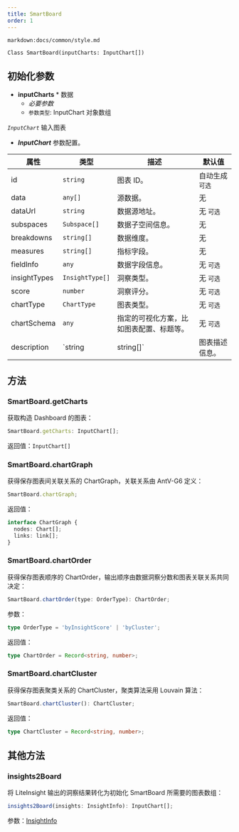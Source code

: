```yaml
---
title: SmartBoard
order: 1
---
```


`markdown:docs/common/style.md`



```sign
Class SmartBoard(inputCharts: InputChart[])
```

## 初始化参数

* **inputCharts** * 数据
  * _必要参数_
  * `参数类型`: InputChart 对象数组

*`InputChart`* 输入图表

* ***InputChart*** 参数配置。

| 属性 | 类型 | 描述 | 默认值 |  
| ----| ---- | ---- | -----|
| id | `string` | 图表 ID。 | 自动生成  `可选` |
| data | `any[]` | 源数据。 | 无 |
| dataUrl | `string` | 数据源地址。 | 无  `可选` |
| subspaces | `Subspace[]` | 数据子空间信息。 | 无 |
| breakdowns | `string[]` | 数据维度。 | 无 |
| measures | `string[]` | 指标字段。 | 无 |
| fieldInfo | `any` | 数据字段信息。 | 无  `可选` |
| insightTypes |  `InsightType[]` | 洞察类型。 | 无  `可选` |
| score |  `number` | 洞察评分。 | 无  `可选` |
| chartType |  `ChartType` | 图表类型。 | 无  `可选` |
| chartSchema |  `any` | 指定的可视化方案，比如图表配置、标题等。 | 无  `可选` |
| description |  `string | string[]` | 图表描述信息。 | 无  `可选` |

## 方法

### SmartBoard.getCharts

获取构造 Dashboard 的图表：
```ts
SmartBoard.getCharts: InputChart[];
```

返回值：`InputChart[]`

### SmartBoard.chartGraph

获得保存图表间关联关系的 ChartGraph，关联关系由 AntV-G6 定义：
```ts
SmartBoard.chartGraph;
```

返回值：
```ts
interface ChartGraph {
  nodes: Chart[];
  links: link[];
}
```

### SmartBoard.chartOrder

获得保存图表顺序的 ChartOrder，输出顺序由数据洞察分数和图表关联关系共同决定：
```ts
SmartBoard.chartOrder(type: OrderType): ChartOrder;
```

参数：
```ts
type OrderType = 'byInsightScore' | 'byCluster';
```

返回值：
```ts
type ChartOrder = Record<string, number>;
```

### SmartBoard.chartCluster

获得保存图表聚类关系的 ChartCluster，聚类算法采用 Louvain 算法：
```ts
SmartBoard.chartCluster(): ChartCluster;
```

返回值：
```ts
type ChartCluster = Record<string, number>;
```

## 其他方法

### insights2Board

将 LiteInsight 输出的洞察结果转化为初始化 SmartBoard 所需要的图表数组：
```ts
insights2Board(insights: InsightInfo): InputChart[];
```

参数：[InsightInfo](../lite-insight/auto-insights#getDataInsights)



